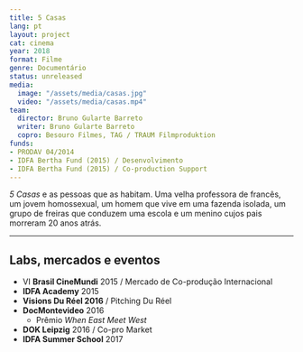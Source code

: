 ```yaml
---
title: 5 Casas
lang: pt
layout: project
cat: cinema
year: 2018
format: Filme
genre: Documentário
status: unreleased
media:
  image: "/assets/media/casas.jpg"
  video: "/assets/media/casas.mp4"
team:
  director: Bruno Gularte Barreto
  writer: Bruno Gularte Barreto
  copro: Besouro Filmes, TAG / TRAUM Filmproduktion
funds:
- PRODAV 04/2014
- IDFA Bertha Fund (2015) / Desenvolvimento
- IDFA Bertha Fund (2015) / Co-production Support
---
```


_5 Casas_ e as pessoas que as habitam. Uma velha professora de francês, um jovem homossexual, um homem que vive em uma fazenda isolada, um grupo de freiras que conduzem uma escola e um menino cujos pais morreram 20 anos atrás.

---

## Labs, mercados e eventos
* VI **Brasil CineMundi** 2015 / Mercado de Co-produção Internacional
* **IDFA Academy** 2015
* **Visions Du Réel 2016** / Pitching Du Réel
* **DocMontevideo** 2016
  * Prêmio _When East Meet West_
* **DOK Leipzig** 2016 / Co-pro Market
* **IDFA Summer School** 2017
